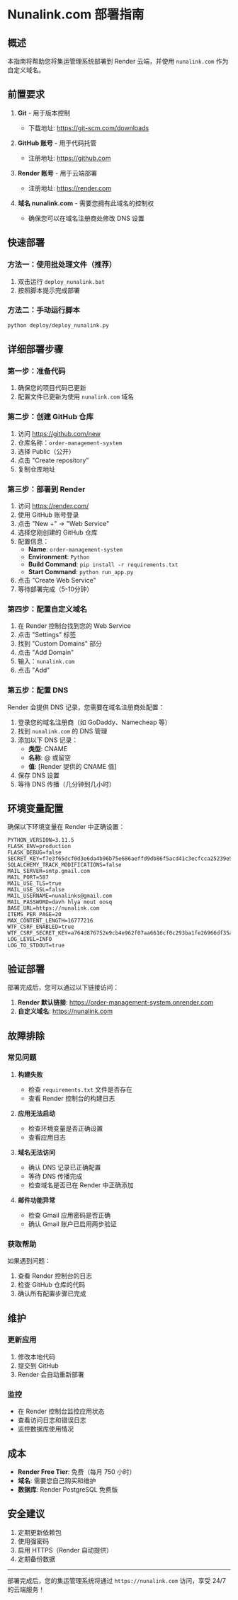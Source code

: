 # Nunalink.com 部署指南

## 概述

本指南将帮助您将集运管理系统部署到 Render 云端，并使用 `nunalink.com` 作为自定义域名。

## 前置要求

1. **Git** - 用于版本控制
   - 下载地址: https://git-scm.com/downloads
   
2. **GitHub 账号** - 用于代码托管
   - 注册地址: https://github.com
   
3. **Render 账号** - 用于云端部署
   - 注册地址: https://render.com
   
4. **域名 nunalink.com** - 需要您拥有此域名的控制权
   - 确保您可以在域名注册商处修改 DNS 设置

## 快速部署

### 方法一：使用批处理文件（推荐）

1. 双击运行 `deploy_nunalink.bat`
2. 按照脚本提示完成部署

### 方法二：手动运行脚本

```bash
python deploy/deploy_nunalink.py
```

## 详细部署步骤

### 第一步：准备代码

1. 确保您的项目代码已更新
2. 配置文件已更新为使用 `nunalink.com` 域名

### 第二步：创建 GitHub 仓库

1. 访问 https://github.com/new
2. 仓库名称：`order-management-system`
3. 选择 Public（公开）
4. 点击 "Create repository"
5. 复制仓库地址

### 第三步：部署到 Render

1. 访问 https://render.com/
2. 使用 GitHub 账号登录
3. 点击 "New +" → "Web Service"
4. 选择您刚创建的 GitHub 仓库
5. 配置信息：
   - **Name**: `order-management-system`
   - **Environment**: `Python`
   - **Build Command**: `pip install -r requirements.txt`
   - **Start Command**: `python run_app.py`
6. 点击 "Create Web Service"
7. 等待部署完成（5-10分钟）

### 第四步：配置自定义域名

1. 在 Render 控制台找到您的 Web Service
2. 点击 "Settings" 标签
3. 找到 "Custom Domains" 部分
4. 点击 "Add Domain"
5. 输入：`nunalink.com`
6. 点击 "Add"

### 第五步：配置 DNS

Render 会提供 DNS 记录，您需要在域名注册商处配置：

1. 登录您的域名注册商（如 GoDaddy、Namecheap 等）
2. 找到 `nunalink.com` 的 DNS 管理
3. 添加以下 DNS 记录：
   - **类型**: CNAME
   - **名称**: @ 或留空
   - **值**: [Render 提供的 CNAME 值]
4. 保存 DNS 设置
5. 等待 DNS 传播（几分钟到几小时）

## 环境变量配置

确保以下环境变量在 Render 中正确设置：

```env
PYTHON_VERSION=3.11.5
FLASK_ENV=production
FLASK_DEBUG=false
SECRET_KEY=f7e3f65dcf0d3e6da4b96b75e686aeffd9db86f5acd41c3ecfcca25239e57b61
SQLALCHEMY_TRACK_MODIFICATIONS=false
MAIL_SERVER=smtp.gmail.com
MAIL_PORT=587
MAIL_USE_TLS=true
MAIL_USE_SSL=false
MAIL_USERNAME=nunalinks@gmail.com
MAIL_PASSWORD=davh hlya mout oosq
BASE_URL=https://nunalink.com
ITEMS_PER_PAGE=20
MAX_CONTENT_LENGTH=16777216
WTF_CSRF_ENABLED=true
WTF_CSRF_SECRET_KEY=a764d876752e9cb4e962f07aa6616cf0c293ba1fe26966df35a3de992d1c2b97
LOG_LEVEL=INFO
LOG_TO_STDOUT=true
```

## 验证部署

部署完成后，您可以通过以下链接访问：

1. **Render 默认链接**: https://order-management-system.onrender.com
2. **自定义域名**: https://nunalink.com

## 故障排除

### 常见问题

1. **构建失败**
   - 检查 `requirements.txt` 文件是否存在
   - 查看 Render 控制台的构建日志

2. **应用无法启动**
   - 检查环境变量是否正确设置
   - 查看应用日志

3. **域名无法访问**
   - 确认 DNS 记录已正确配置
   - 等待 DNS 传播完成
   - 检查域名是否已在 Render 中正确添加

4. **邮件功能异常**
   - 检查 Gmail 应用密码是否正确
   - 确认 Gmail 账户已启用两步验证

### 获取帮助

如果遇到问题：

1. 查看 Render 控制台的日志
2. 检查 GitHub 仓库的代码
3. 确认所有配置步骤已完成

## 维护

### 更新应用

1. 修改本地代码
2. 提交到 GitHub
3. Render 会自动重新部署

### 监控

- 在 Render 控制台监控应用状态
- 查看访问日志和错误日志
- 监控数据库使用情况

## 成本

- **Render Free Tier**: 免费（每月 750 小时）
- **域名**: 需要您自己购买和维护
- **数据库**: Render PostgreSQL 免费版

## 安全建议

1. 定期更新依赖包
2. 使用强密码
3. 启用 HTTPS（Render 自动提供）
4. 定期备份数据

---

部署完成后，您的集运管理系统将通过 `https://nunalink.com` 访问，享受 24/7 的云端服务！ 